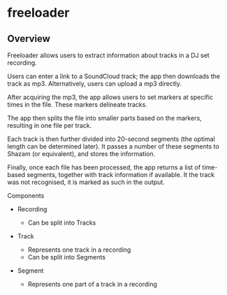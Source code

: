 # freeloader

## Overview
Freeloader allows users to extract information about tracks in a DJ set recording.

Users can enter a link to a SoundCloud track; the app then downloads the track as mp3.
Alternatively, users can upload a mp3 directly.

After acquiring the mp3, the app allows users to set markers at specific times in the file.
These markers delineate tracks.

The app then splits the file into smaller parts based on the markers,
resulting in one file per track.

Each track is then further divided into 20-second segments (the optimal length can be determined later).
It passes a number of these segments to Shazam (or equivalent), and stores the information.

Finally, once each file has been processed, the app returns a list of time-based segments, together with
track information if available. It the track was not recognised, it is marked as such in the output.


Components
* Recording
  * Can be split into Tracks

* Track
  * Represents one track in a recording
  * Can be split into Segments

* Segment
  * Represents one part of a track in a recording
